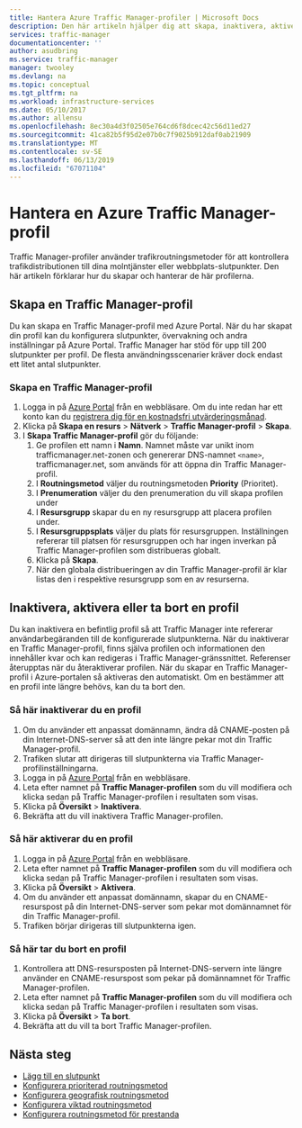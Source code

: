 ```yaml
---
title: Hantera Azure Traffic Manager-profiler | Microsoft Docs
description: Den här artikeln hjälper dig att skapa, inaktivera, aktivera och ta bort en Azure Traffic Manager-profilen.
services: traffic-manager
documentationcenter: ''
author: asudbring
ms.service: traffic-manager
manager: twooley
ms.devlang: na
ms.topic: conceptual
ms.tgt_pltfrm: na
ms.workload: infrastructure-services
ms.date: 05/10/2017
ms.author: allensu
ms.openlocfilehash: 8ec30a4d3f02505e764cd6f8dcec42c56d11ed27
ms.sourcegitcommit: 41ca82b5f95d2e07b0c7f9025b912daf0ab21909
ms.translationtype: MT
ms.contentlocale: sv-SE
ms.lasthandoff: 06/13/2019
ms.locfileid: "67071104"
---
```

# <a name="manage-an-azure-traffic-manager-profile"></a>Hantera en Azure Traffic Manager-profil

Traffic Manager-profiler använder trafikroutningsmetoder för att kontrollera trafikdistributionen till dina molntjänster eller webbplats-slutpunkter. Den här artikeln förklarar hur du skapar och hanterar de här profilerna.

## <a name="create-a-traffic-manager-profile"></a>Skapa en Traffic Manager-profil

Du kan skapa en Traffic Manager-profil med Azure Portal. När du har skapat din profil kan du konfigurera slutpunkter, övervakning och andra inställningar på Azure Portal. Traffic Manager har stöd för upp till 200 slutpunkter per profil. De flesta användningsscenarier kräver dock endast ett litet antal slutpunkter.

### <a name="to-create-a-traffic-manager-profile"></a>Skapa en Traffic Manager-profil

1. Logga in på [Azure Portal](https://portal.azure.com) från en webbläsare. Om du inte redan har ett konto kan du [registrera dig för en kostnadsfri utvärderingsmånad](https://azure.microsoft.com/free/). 
2. Klicka på **Skapa en resurs** > **Nätverk** > **Traffic Manager-profil** > **Skapa**.
4. I **Skapa Traffic Manager-profil** gör du följande:
    1. Ge profilen ett namn i **Namn**. Namnet måste var unikt inom trafficmanager.net-zonen och genererar DNS-namnet `<name>`, trafficmanager.net, som används för att öppna din Traffic Manager-profil.
    2. I **Routningsmetod** väljer du routningsmetoden **Priority** (Prioritet).
    3. I **Prenumeration** väljer du den prenumeration du vill skapa profilen under
    4. I **Resursgrupp** skapar du en ny resursgrupp att placera profilen under.
    5. I **Resursgruppsplats** väljer du plats för resursgruppen. Inställningen refererar till platsen för resursgruppen och har ingen inverkan på Traffic Manager-profilen som distribueras globalt.
    6. Klicka på **Skapa**.
    7. När den globala distribueringen av din Traffic Manager-profil är klar listas den i respektive resursgrupp som en av resurserna.

## <a name="disable-enable-or-delete-a-profile"></a>Inaktivera, aktivera eller ta bort en profil

Du kan inaktivera en befintlig profil så att Traffic Manager inte refererar användarbegäranden till de konfigurerade slutpunkterna. När du inaktiverar en Traffic Manager-profil, finns själva profilen och informationen den innehåller kvar och kan redigeras i Traffic Manager-gränssnittet.  Referenser återupptas när du återaktiverar profilen. När du skapar en Traffic Manager-profil i Azure-portalen så aktiveras den automatiskt. Om en bestämmer att en profil inte längre behövs, kan du ta bort den.

### <a name="to-disable-a-profile"></a>Så här inaktiverar du en profil

1. Om du använder ett anpassat domännamn, ändra då CNAME-posten på din Internet-DNS-server så att den inte längre pekar mot din Traffic Manager-profil.
2. Trafiken slutar att dirigeras till slutpunkterna via Traffic Manager-profilinställningarna.
3. Logga in på [Azure Portal](https://portal.azure.com) från en webbläsare.
2. Leta efter namnet på **Traffic Manager-profilen** som du vill modifiera och klicka sedan på Traffic Manager-profilen i resultaten som visas.
3. Klicka på **Översikt** > **Inaktivera**.
4. Bekräfta att du vill inaktivera Traffic Manager-profilen.

### <a name="to-enable-a-profile"></a>Så här aktiverar du en profil

1. Logga in på [Azure Portal](https://portal.azure.com) från en webbläsare.
2. Leta efter namnet på **Traffic Manager-profilen** som du vill modifiera och klicka sedan på Traffic Manager-profilen i resultaten som visas.
3. Klicka på **Översikt** > **Aktivera**.
1. Om du använder ett anpassat domännamn, skapar du en CNAME-resurspost på din Internet-DNS-server som pekar mot domännamnet för din Traffic Manager-profil.
2. Trafiken börjar dirigeras till slutpunkterna igen.

### <a name="to-delete-a-profile"></a>Så här tar du bort en profil

1. Kontrollera att DNS-resursposten på Internet-DNS-servern inte längre använder en CNAME-resurspost som pekar på domännamnet för Traffic Manager-profilen.
2. Leta efter namnet på **Traffic Manager-profilen** som du vill modifiera och klicka sedan på Traffic Manager-profilen i resultaten som visas.
3. Klicka på **Översikt** > **Ta bort**.
4. Bekräfta att du vill ta bort Traffic Manager-profilen.

## <a name="next-steps"></a>Nästa steg

* [Lägg till en slutpunkt](traffic-manager-endpoints.md)
* [Konfigurera prioriterad routningsmetod](traffic-manager-configure-priority-routing-method.md)
* [Konfigurera geografisk routningsmetod](traffic-manager-configure-geographic-routing-method.md) 
* [Konfigurera viktad routningsmetod](traffic-manager-configure-weighted-routing-method.md)
* [Konfigurera routningsmetod för prestanda](traffic-manager-configure-performance-routing-method.md)
